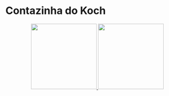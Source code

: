 # Contazinha do Koch
<div align="center">
  <a href="https://github.com/vitorkoch">
  <img height="180em" src="https://github-readme-stats.vercel.app/api?username=vitorkoch&show_icons=true&theme=dracula&include_all_commits=true&count_private=true"/>
  <img height="180em" src="https://github-readme-stats.vercel.app/api/top-langs/?username=vitorkoch&layout=compact&langs_count=7&theme=dracula"/>
</div>
